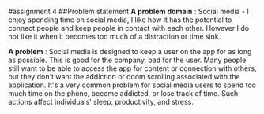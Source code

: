 #assignment 4
##Problem statement
**A problem domain** :  Social media - I enjoy spending time on social media, I like how it has the potential to connect people and keep people in contact with each other. However I do not like it when it becomes too much of a distraction or time sink. 

**A problem** : Social media is designed to keep a user on the app for as long as possible. This is good for the company, bad for the user. Many people still want to be able to access the app for content or connection with others, but they don't want the addiction or doom scrolling associated with the application. It's a very common problem for social media users to spend too much time on the phone, become addicted, or lose track of time. Such actions affect individuals' sleep, productivity, and stress. 

